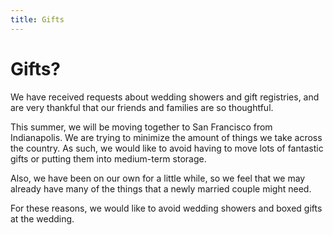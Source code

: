 ```yaml
---
title: Gifts
---
```


# Gifts?

We have received requests about wedding showers and gift registries, and are very thankful that our friends and families are so thoughtful.

This summer, we will be moving together to San Francisco from Indianapolis. We are trying to minimize the amount of things we take across the country. As such, we would like to avoid having to move lots of fantastic gifts or putting them into medium-term storage.

Also, we have been on our own for a little while, so we feel that we may already have many of the things that a newly married couple might need.

For these reasons, we would like to avoid wedding showers and boxed gifts at the wedding.

